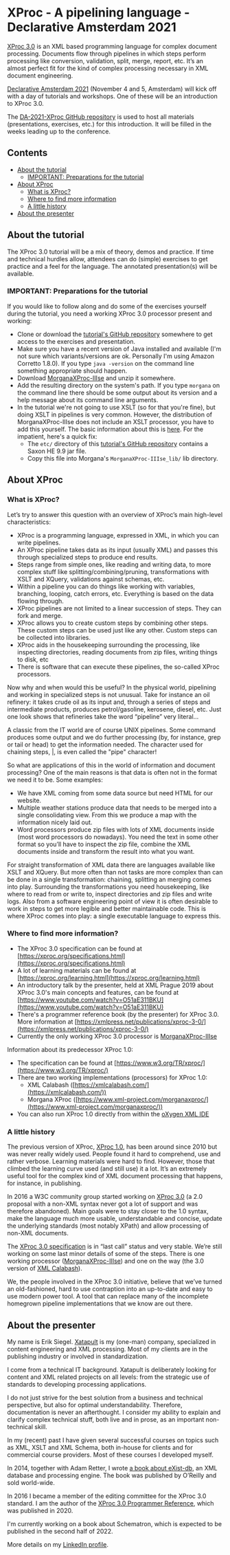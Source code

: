 # XProc - A pipelining language - Declarative Amsterdam 2021

[XProc 3.0](https://xproc.org/index.html) is an XML based programming language for complex document processing. Documents flow through pipelines in which steps perform processing like conversion, validation, split, merge, report, etc. It’s an almost perfect fit for the kind of complex processing necessary in XML document engineering.

[Declarative Amsterdam 2021](https://declarative.amsterdam/) (November 4 and 5, Amsterdam) will kick off with a day of tutorials and workshops. One of these will be an introduction to XProc 3.0.

The [DA-2021-XProc GitHub repository](https://github.com/xatapult/da-2021-xproc) is used to host all materials (presentations, exercises, etc.) for this introduction. It will be filled in the weeks leading up to the conference.

## Contents

- [About the tutorial](#tutorial-info)
  - [IMPORTANT: Preparations for the tutorial](#tutorial-preparations) 
- [About XProc](#about)
  - [What is XProc?](#what-is-xproc)
  - [Where to find more information](#more-info)
  - [A little history](#history)
- [About the presenter](#presenter)


## <a name="tutorial-info"></a>About the tutorial

The XProc 3.0 tutorial will be a mix of theory, demos and practice. If time and technical hurdles allow, attendees can do (simple) exercises to get practice and a feel for the language. The annotated presentation(s) will be available.

### <a name="tutorial-preparations"></a>**IMPORTANT:** Preparations for the tutorial

If you would like to follow along and do some of the exercises yourself during the tutorial, you need a working XProc 3.0 processor present and working:

- Clone or download the [tutorial's GitHub repository](https://github.com/xatapult/da-2021-xproc) somewhere to get access to the exercises and presentation.
- Make sure you have a recent version of Java installed and available (I'm not sure which variants/versions are ok. Personally I'm using Amazon Corretto 1.8.0). If you type `java -version` on the command line something appropriate should happen.
- Download [MorganaXProc-IIIse](https://www.xml-project.com/MorganaXProc-III/) and unzip it somewhere.
- Add the resulting directory on the system's path. If you type `morgana` on the command line there should be some output about its version and a help message about its command line arguments.
- In the tutorial we're not going to use XSLT (so for that you're fine), but doing XSLT in pipelines is very common. However, the distribution of MorganaXProc-IIIse does not include an XSLT processor, you have to add this yourself. The basic information about this is [here](https://www.xml-project.com/files/doc/manual.html#d5e121). For the impatient, here's a quick fix:
  - The `etc/` directory of this [tutorial's GitHub repository](https://github.com/xatapult/da-2021-xproc) contains a Saxon HE 9.9 jar file.
  - Copy this file into Morgana's `MorganaXProc-IIIse_lib/` lib directory.     


## <a name="about"></a>About XProc

### <a name="what-is-xproc"></a>What is XProc?

Let’s try to answer this question with an overview of XProc’s main high-level
characteristics:

- XProc is a programming language, expressed in XML, in which you can write pipelines.
- An XProc pipeline takes data as its input (usually XML) and passes this through specialized steps to produce end results.
- Steps range from simple ones, like reading and writing data, to more complex stuff like splitting/combining/pruning, transformations with XSLT and XQuery, validations against schemas, etc.
- Within a pipeline you can do things like working with variables, branching, looping, catch errors, etc. Everything is based on the data flowing through.
- XProc pipelines are not limited to a linear succession of steps. They can fork and merge.
- XProc allows you to create custom steps by combining other steps. These custom steps can be used just like any other. Custom steps can be collected into libraries.
- XProc aids in the housekeeping surrounding the processing, like inspecting directories, reading documents from zip files, writing things to disk, etc
- There is software that can execute these pipelines, the so-called XProc processors.

Now why and when would this be useful? In the physical world, pipelining and working
in specialized steps is not unusual. Take for instance an oil refinery: it takes crude oil as
its input and, through a series of steps and intermediate products, produces petrol/gasoline,
kerosene, diesel, etc. Just one look shows that refineries take the word “pipeline” very
literal…

A classic from the IT world are of course UNIX pipelines. Some command produces some
output and we do further processing (by, for instance, grep or tail or head) to get the
information needed. The character used for chaining steps, |, is even called the "pipe"
character!

So what are applications of this in the world of information and document processing? One
of the main reasons is that data is often not in the format we need it to be. Some examples:

- We have XML coming from some data source but need HTML for our website.
- Multiple weather stations produce data that needs to be merged into a single consolidating view. From this we produce a map with the information nicely laid out.
- Word processors produce zip files with lots of XML documents inside (most word processors do nowadays). You need the text in some other format so you’ll have to inspect the zip file, combine the XML documents inside and transform the result into what you want.

For straight transformation of XML data there are languages available like XSLT
and XQuery. But more often than not tasks are more complex than can be done in a
single transformation: chaining, splitting an merging comes into play. Surrounding the
transformations you need housekeeping, like where to read from or write to, inspect
directories and zip files and write logs. Also from a software engineering point of view it
is often desirable to work in steps to get more legible and better maintainable code. This is
where XProc comes into play: a single executable language to express this.

### <a name="more-info"></a>Where to find more information?

- The XProc 3.0 specification can be found at [https://xproc.org/specifications.html](https://xproc.org/specifications.html)
- A lot of learning materials can be found at [https://xproc.org/learning.html](https://xproc.org/learning.html)
- An introductory talk by the presenter, held at XML Prague 2019 about XProc 3.0's main concepts and features, can be found  at [https://www.youtube.com/watch?v=O51aE311BKU](https://www.youtube.com/watch?v=O51aE311BKU)
- There's a programmer reference book (by the presenter) for XProc 3.0. More information at [https://xmlpress.net/publications/xproc-3-0/](https://xmlpress.net/publications/xproc-3-0/)
- Currently the only working XProc 3.0 processor is [MorganaXProc-IIIse](https://www.xml-project.com/MorganaXProc-III/)

Information about its predecessor XProc 1.0:

- The specification can be found at [https://www.w3.org/TR/xproc/](https://www.w3.org/TR/xproc/)
- There are two working implementations (processors) for XProc 1.0:
  - XML Calabash ([https://xmlcalabash.com/](https://xmlcalabash.com/))
  - Morgana XProc  ([https://www.xml-project.com/morganaxproc/](https://www.xml-project.com/morganaxproc/))
- You can also run XProc 1.0 directly from within the [oXygen XML IDE](https://www.oxygenxml.com/) 


### <a name="history"></a>A little history

The previous version of XProc, [XProc 1.0](https://www.w3.org/TR/xproc/), has been around since 2010 but was never really widely used. People found it hard to comprehend, use and rather verbose. Learning materials were hard to find. However, those that climbed the learning curve used (and still use) it a lot. It’s an extremely useful tool for the complex kind of XML document processing that happens, for instance, in publishing. 

In 2016 a W3C community group started working on [XProc 3.0](http://spec.xproc.org/master/head/) (a 2.0 proposal with a non-XML syntax never got a lot of support and was therefore abandoned). Main goals were to stay closer to the 1.0 syntax, make the language much more usable, understandable and concise, update the underlying standards (most notably XPath) and allow processing of non-XML documents.

The [XProc 3.0 specification](https://xproc.org/specifications.html) is in “last call” status and very stable. We’re still working on some last minor details of some of the steps. There is one working processor ([MorganaXProc-IIIse](https://www.xml-project.com/MorganaXProc-III/)) and one on the way (the 3.0 version of [XML Calabash](https://xmlcalabash.com/)).

We, the people involved in the XProc 3.0 initiative, believe that we’ve turned an old-fashioned, hard to use contraption into an up-to-date and easy to use modern power tool. A tool that can replace many of the incomplete homegrown pipeline implementations that we know are out there.


## <a name="presenter"></a>About the presenter

My name is Erik Siegel. [Xatapult](http://www.xatapult.com) is my (one-man) company, specialized in content engineering and XML processing. Most of my clients are in the publishing industry or involved in standardization.

I come from a technical IT background. Xatapult is deliberately looking for content and XML related projects on all levels: from the strategic use of standards to developing processing applications.

I do not just strive for the best solution from a business and technical perspective, but also for optimal understandability. Therefore, documentation is never an afterthought. I consider my ability to explain and clarify complex technical stuff, both live and in prose, as an important non-technical skill.

In my (recent) past I have given several successful courses on topics such as XML, XSLT and XML Schema, both in-house for clients and for commercial course providers. Most of these courses I developed myself.

In 2014, together with Adam Retter, I wrote 
[a book about eXist-db](http://shop.oreilly.com/product/0636920026525.do), an XML database and processing engine. The book was published by O’Reilly and sold world-wide.

In 2016 I became a member of the editing committee for the XProc 3.0 standard. I am the author of the [XProc 3.0 Programmer Reference](https://xmlpress.net/publications/xproc-3-0/), which was published in 2020.

I'm currently working on a book about Schematron, which is expected to be published in the second half of 2022.

More details on my [LinkedIn profile](https://www.linkedin.com/in/esiegel/).

